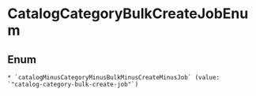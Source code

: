 
# CatalogCategoryBulkCreateJobEnum

## Enum


    * `catalogMinusCategoryMinusBulkMinusCreateMinusJob` (value: `"catalog-category-bulk-create-job"`)



